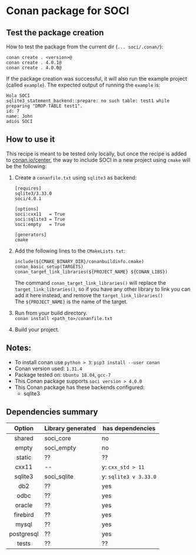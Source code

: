 # Conan package for SOCI

## Test the package creation
How to test the package from the current dir (`... soci/.conan/`):

    conan create . <version>@
    conan create . 4.0.1@
    conan create . 4.0.0@

If the package creation was successful, it will also run
the example project (called `example`). 
The expected output of running the `example` is:

```
Hola SOCI
sqlite3_statement_backend::prepare: no such table: test1 while preparing "DROP TABLE test1".
id: 7
name: John
adiós SOCI
```

## How to use it
This recipe is meant to be tested only locally, but 
once the recipe is added to [conan.io/center](https://conan.io/center/),
the way to include SOCI in a new project using `cmake` will
be the following:

1. Create a `conanfile.txt` using `sqlite3` as backend: 
    
    ```
    [requires]
    sqlite3/3.33.0
    soci/4.0.1
    
    [options]
    soci:cxx11   = True
    soci:sqlite3 = True
    soci:empty   = True
    
    [generators]
    cmake
    ```

2. Add the following lines to the `CMakeLists.txt`:

    ```
    include(${CMAKE_BINARY_DIR}/conanbuildinfo.cmake)
    conan_basic_setup(TARGETS)
    conan_target_link_libraries(${PROJECT_NAME} ${CONAN_LIBS})
    ```

    The command `conan_target_link_libraries()` will replace the `target_link_libraries()`, so
    if you have any other library to link you can add it here instead, and remove
    the `target_link_libraries()`  
    The `${PROJECT_NAME}` is the name of the target.

3. Run from your build directory.  
    `conan install <path_to>/conanfile.txt` 

4. Build your project.

## Notes:

- To install conan use `python > 3`: `pip3 install --user conan`  
- Conan version used: `1.31.4`
- Package tested on: `Ubuntu 18.04`, `gcc-7`
- This Conan package supports `soci version > 4.0.0`
- This Conan package has these backends configured:
    - sqlite3

## Dependencies summary
 
|Option     | Library generated | has dependencies  | 
|:---:      | ---               | ---               |
|shared     | soci_core         | no                |
|empty      | soci_empty        | no                |
|static     |   ??              | ??                |
|cxx11      |   --              | y: `cxx_std > 11`       |
|sqlite3    | soci_sqlite       | y: `sqlite3 v 3.33.0`  |
|db2        |   ??              | yes               |
|odbc       |   ??              | yes               |
|oracle     |   ??              | yes               |
|firebird   |   ??              | yes               |
|mysql      |   ??              | yes               |
|postgresql |   ??              | yes               |
|tests      |   ??              | ??                |
